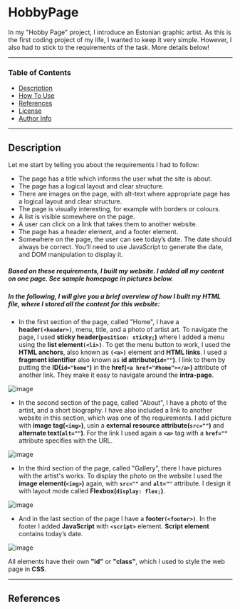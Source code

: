 # HobbyPage

In my "Hobby Page" project, I introduce an Estonian graphic artist. As this is the first coding project of my life, I wanted to keep it very simple. However, I also had to stick to the requirements of the task. More details below!

___

### Table of Contents

- [Description](#description)
- [How To Use](#how-to-use)
- [References](#references)
- [License](#license)
- [Author Info](#author-info)

---

## Description

Let me start by telling you about the requirements I had to follow:

* The page has a title which informs the user what the site is about.
* The page has a logical layout and clear structure.
* There are images on the page, with alt-text where appropriate page has a logical layout and clear structure.
* The page is visually interesting, for example with borders or colours.
* A list is visible somewhere on the page.
* A user can click on a link that takes them to another website.
* The page has a header element, and a footer element.
* Somewhere on the page, the user can see today’s date. The date should always be correct. You’ll need to use JavaScript to generate the date, and DOM manipulation to display it.

##### Based on these requirements, I built my website. I added all my content on one page. See sample homepage in pictures below. 

##### In the following, I will give you a brief overview of how I built my **HTML** file, where I stored all the content for this website:

- In the first section of the page, called "Home", I have a **header`(<header>)`**, menu, title, and a photo of artist art. To navigate the page, I used **sticky header(`position: sticky;`)** where I added a menu using the **list element`(<li>)`**. To get the menu button to work, I used the **HTML anchors**, also known as **`(<a>)`** element and **HTML links**. I used a **fragment identifier** also known as **id attribute(`id=""`)**. I link to them by putting the **ID(`id="home"`)** in the **href(`<a href="#home"></a>`)** attribute of another link. They make it easy to navigate around the **intra-page**.

![image](https://user-images.githubusercontent.com/117119598/222925017-92e005e6-e020-4565-8363-e36336c28df6.png)


- In the second section of the page,  called "About", I have a photo of the artist, and a short biography. I have also included a link to another website in this section, which was one of the requirements. I add picture with **image tag(`<img>`)**, usin a **external resource attribute(`src=""`)** and **alternate text(`alt=""`)**. For the link I used again a **`<a>`** tag with a **`href=""`** attribute specifies with the URL.

![image](https://user-images.githubusercontent.com/117119598/222925253-dff33459-4a9d-4174-b0a6-0343b1803478.png)


- In the third section of the page,  called "Gallery", there I have pictures with the artist's works. To display the photo on the website I used the **image element(`<img>`)** again, with **`src=""`** and **`alt=""`** attribute. I design it with layout mode called **Flexbox(`display: flex;`)**.

![image](https://user-images.githubusercontent.com/117119598/222925266-eda90ca7-a684-4bb7-ad42-e3c0730a2e6a.png)


- And in the last section of the page I have a **footer`(<footer>)`**. In the footer I added **JavaScript** with **`<script>`** element. **Script element** contains today’s date.

![image](https://user-images.githubusercontent.com/117119598/222925300-2d7ffcbc-0c0d-4c4a-8d65-abe48e53b245.png)



All elements have their own **"id"** or **"class"**, which I used to style the web page in **CSS**.





---

## References

